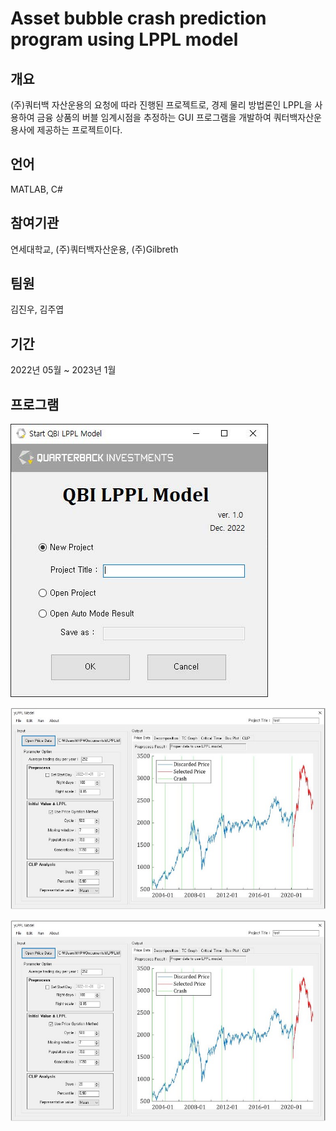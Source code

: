# Asset bubble crash prediction program using LPPL model

## 개요

(주)쿼터백 자산운용의 요청에 따라 진행된 프로젝트로, 경제 물리 방법론인 LPPL을 사용하여 금융 상품의 버블 임계시점을 추정하는 GUI 프로그램을 개발하여 쿼터백자산운용사에 제공하는 프로젝트이다.

## 언어

MATLAB, C#

## 참여기관

연세대학교, (주)쿼터백자산운용, (주)Gilbreth

## 팀원

김진우, 김주엽

## 기간

2022년 05월 ~ 2023년 1월

## 프로그램

![image_01](./_image/image_01.jpg)

![image_02](./_image/image_02.jpg)

![image_02](./_image/image_02.jpg)
